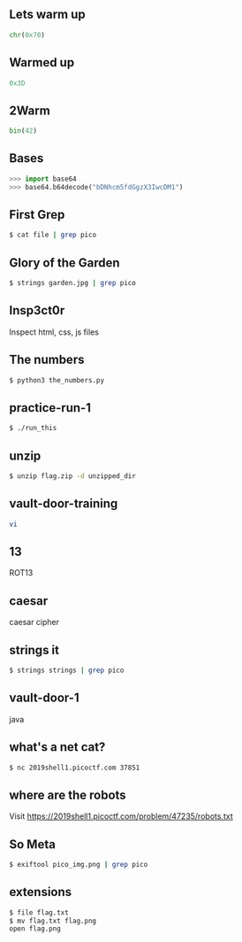 ## Lets warm up
```py
chr(0x70)
```

## Warmed up
```py
0x3D
```

## 2Warm
```py
bin(42)
```

## Bases
```py
>>> import base64
>>> base64.b64decode("bDNhcm5fdGgzX3IwcDM1")
```

## First Grep
```sh
$ cat file | grep pico
```

## Glory of the Garden
```sh
$ strings garden.jpg | grep pico
```

## Insp3ct0r
Inspect html, css, js files

## The numbers
```sh
$ python3 the_numbers.py
```

## practice-run-1
```sh
$ ./run_this
```

## unzip
```sh
$ unzip flag.zip -d unzipped_dir
```

## vault-door-training
```sh
vi
```

## 13
ROT13

## caesar
caesar cipher

## strings it
```sh
$ strings strings | grep pico
```

##  vault-door-1
java

## what's a net cat?
```sh
$ nc 2019shell1.picoctf.com 37851
```

## where are the robots 
Visit https://2019shell1.picoctf.com/problem/47235/robots.txt

## So Meta
```sh
$ exiftool pico_img.png | grep pico
```

## extensions
```sh
$ file flag.txt
$ mv flag.txt flag.png
open flag.png
```

## 
